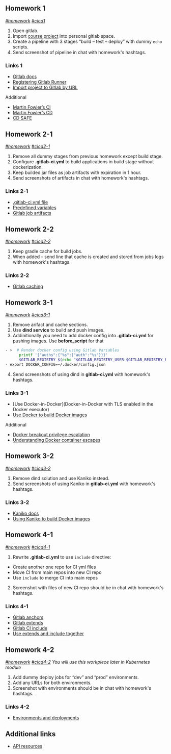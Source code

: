 ## Homework 1
*[#homework]() [#cicd1]()*
1. Open gitlab.
2. Import [course project](https://github.com/tdevopsschool/course-project/tree/main) into personal gitlab space.
3. Create a pipeline with 3 stages “build – test – deploy” with dummy `echo` scripts.
4. Send screenshot of pipeline in chat with homework's hashtags.

### Links 1
- [Gitlab docs](https://docs.gitlab.com)
- [Registering Gitlab Runner](https://docs.gitlab.com/runner/register/index.html)
- [Import project to Gitlab by URL](https://docs.gitlab.com/ee/user/project/import/repo_by_url.html)

Additional
- [Martin Fowler’s CI](https://martinfowler.com/articles/continuousIntegration.html)
- [Martin Fowler’s CD](https://martinfowler.com/bliki/ContinuousDelivery.html)
- [CD SAFE](https://v46.scaledagileframework.com/continuous-delivery-pipeline)

## Homework 2-1
*[#homework]() [#cicd2-1]()*
1. Remove all dummy stages from previous homework except build stage.
2. Configure **.gitlab-ci.yml** to build applications in build stage without dockerization.
3. Keep builded jar files as job artifacts with expiration in 1 hour.
4. Send screenshots of artifacts in chat with homework's hashtags.

### Links 2-1
- [.gitlab-ci.yml file](https://docs.gitlab.com/ee/ci/yaml/gitlab_ci_yaml.html)
- [Predefined variables](https://docs.gitlab.com/ee/ci/variables/predefined_variables.html)
- [Gitlab job artifacts](https://docs.gitlab.com/ee/ci/pipelines/job_artifacts.html)

## Homework 2-2
*[#homework]() [#cicd2-2]()*
1. Keep gradle cache for build jobs.
2. When added – send line that cache is created and stored from jobs logs with homework's hashtags.

### Links 2-2
- [Gitlab caching](https://docs.gitlab.com/ee/ci/caching/)

## Homework 3-1
*[#homework]() [#cicd3-1]()*
1. Remove arifact and cache sections.
2. Use **dind service** to build and push images.
3. Addinitionally you need to add docker config into **.gitlab-ci.yml** for pushing images. Use **before_script** for that
```bash
- >  # Render docker config using Gitlab Variables
      printf '{"auths":{"%s":{"auth":"%s"}}}'
      $GITLAB_REGISTRY $(echo "$GITLAB_REGISTRY_USER:$GITLAB_REGISTRY_PASSWORD" | tr -d '\n' | base64 -i -w 0) > ~/.docker/config.json
- export DOCKER_CONFIG=~/.docker/config.json
```
4. Send screenshots of using dind in **gitlab-ci.yml** with homework's hashtags.

### Links 3-1
- [Use Docker-in-Docker](Docker-in-Docker with TLS enabled in the Docker executor)
- [Use Docker to build Docker images](https://docs.gitlab.com/ee/ci/docker/using_docker_build.html)

Additional
- [Docker breakout privilege escalation](https://book.hacktricks.xyz/linux-hardening/privilege-escalation/docker-breakout/docker-breakout-privilege-escalation)
- [Understanding Docker container escapes](https://blog.trailofbits.com/2019/07/19/understanding-docker-container-escapes)

## Homework 3-2
*[#homework]() [#cicd3-2]()*
1. Remove dind solution and use Kaniko instead.
2. Send screenshots of using Kaniko in **gitlab-ci.yml** with homework's hashtags.

### Links 3-2
- [Kaniko docs](https://github.com/GoogleContainerTools/kaniko)
- [Using Kaniko to build Docker images](https://docs.gitlab.com/ee/ci/docker/using_kaniko.html)

## Homework 4-1
*[#homework]() [#cicd4-1]()*
1. Rewrite **.gitlab-ci.yml** to use `include` directive:
- Create another one repo for CI yml files
- Move CI from main repos into new CI repo
- Use `include` to merge CI into main repos
2. Screenshot with files of new CI repo should be in chat with homework's hashtags.

### Links 4-1
- [Gitlab anchors](https://docs.gitlab.com/ee/ci/yaml/yaml_optimization.html#anchors)
- [Gitlab extends](https://docs.gitlab.com/ee/ci/yaml/yaml_optimization.html#use-extends-to-reuse-configuration-sections)
- [Gitlab CI include](https://docs.gitlab.com/ee/ci/yaml/includes.html)
- [Use extends and include together](https://docs.gitlab.com/ee/ci/yaml/yaml_optimization.html#use-extends-and-include-together)

## Homework 4-2
*[#homework]() [#cicd4-2]()*
*You will use this workpiece later in Kubernetes module*
1. Add dummy deploy jobs for “dev” and “prod” environments.
2. Add any URLs for both environments.
3. Screenshot with environments should be in chat with homework's hashtags.

### Links 4-2
- [Environments and deployments](https://docs.gitlab.com/ee/ci/environments/)

## Additional links
- [API resources](https://docs.gitlab.com/ee/api/api_resources.html)
